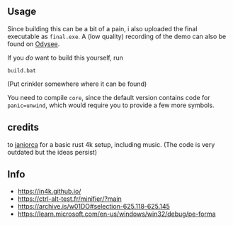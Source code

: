 ## Usage
Since building this can be a bit of a pain, i also uploaded the final executable as `final.exe`.
A (low quality) recording of the demo can also be found on [Odysee](https://odysee.com/2024-01-14-19-09-10:e).

If you *do* want to build this yourself, run
```
build.bat
```
(Put crinkler somewhere where it can be found)

You need to compile `core`, since the default version contains code for
`panic=unwind`, which would require you to provide a few more symbols.

## credits
to [janiorca](https://github.com/janiorca/sphere_dance) for a basic rust 4k setup, including music.
(The code is very outdated but the ideas persist)

## Info
* https://in4k.github.io/
* https://ctrl-alt-test.fr/minifier/?main
* https://archive.is/w01DO#selection-625.118-625.145
* https://learn.microsoft.com/en-us/windows/win32/debug/pe-forma